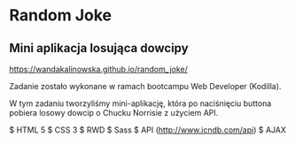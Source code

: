 # Random Joke

## Mini aplikacja losująca dowcipy 

https://wandakalinowska.github.io/random_joke/

Zadanie zostało wykonane w ramach bootcampu Web Developer (Kodilla).

W tym zadaniu tworzyliśmy mini-aplikację, która po naciśnięciu buttona pobiera losowy dowcip o Chucku Norrisie z użyciem API. 

$ HTML 5
$ CSS 3
$ RWD
$ Sass
$ API (http://www.icndb.com/api)
$ AJAX






